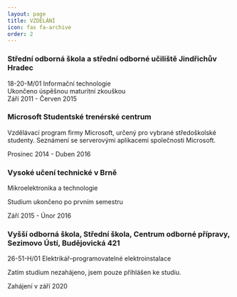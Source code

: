 ```yaml
---
layout: page
title: VZDĚLÁNÍ
icon: fas fa-archive
order: 2
---
```

<div class="d-flex flex-column flex-md-row justify-content-between mb-5">
    <div class="flex-grow-1">
        <h3 class="mb-0">Střední odborná škola a střední odborné učiliště Jindřichův Hradec</h3>
        <div class="subheading mb-3">18-20-M/01  Informační technologie</div>
        <div>Ukončeno úspěšnou maturitní zkouškou</div>
    </div>
    <div class="flex-shrink-0"><span class="text-primary">Září 2011 - Červen 2015</span></div>
</div>
<div class="d-flex flex-column flex-md-row justify-content-between">
    <div class="flex-grow-1">
        <h3 class="mb-0">Microsoft Studentské trenérské centrum</h3>
        <div class="subheading mb-3"></div>
        <p>Vzdělávací program firmy Microsoft, určený pro vybrané středoškolské studenty. Seznámení se serverovými aplikacemi společnosti Microsoft.</p>
    </div>
    <div class="flex-shrink-0"><span class="text-primary">Prosinec 2014 - Duben 2016</span></div>
</div>
<div class="d-flex flex-column flex-md-row justify-content-between">
    <div class="flex-grow-1">
        <h3 class="mb-0">Vysoké učení technické v Brně</h3>
        <div class="subheading mb-3">Mikroelektronika a technologie</div>
        <p>Studium ukončeno po prvním semestru</p>
    </div>
    <div class="flex-shrink-0"><span class="text-primary">Září 2015 - Únor 2016</span></div>
</div>
<div class="d-flex flex-column flex-md-row justify-content-between">
    <div class="flex-grow-1">
        <h3 class="mb-0">Vyšší odborná škola, Střední škola, Centrum odborné přípravy, Sezimovo Ústí, Budějovická 421</h3>
        <div class="subheading mb-3">26-51-H/01 Elektrikář–programovatelné elektroinstalace</div>
        <p>Zatím studium nezahájeno, jsem pouze přihlášen ke studiu.</p>
    </div>
    <div class="flex-shrink-0"><span class="text-primary">Zahájení v září 2020</span></div>
</div>